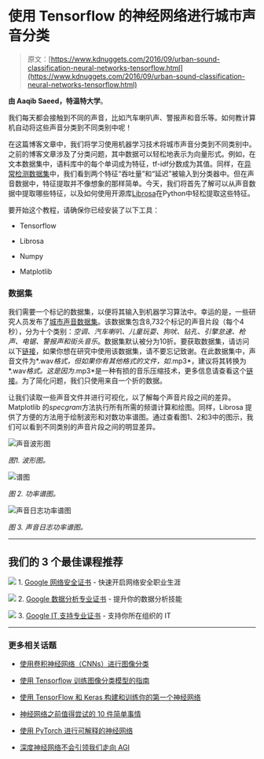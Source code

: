 # 使用 Tensorflow 的神经网络进行城市声音分类

> 原文：[https://www.kdnuggets.com/2016/09/urban-sound-classification-neural-networks-tensorflow.html](https://www.kdnuggets.com/2016/09/urban-sound-classification-neural-networks-tensorflow.html)

**由 Aaqib Saeed，特温特大学**。

我们每天都会接触到不同的声音，比如汽车喇叭声、警报声和音乐等。如何教计算机自动将这些声音分类到不同类别中呢！

在这篇博客文章中，我们将学习使用机器学习技术将城市声音分类到不同类别中。之前的博客文章涉及了分类问题，其中数据可以轻松地表示为向量形式。例如，在文本数据集中，语料库中的每个单词成为特征，tf-idf分数成为其值。同样，在[异常检测数据集](http://aqibsaeed.github.io/2016-08-10-logistic-regression-tf/)中，我们看到两个特征“吞吐量”和“延迟”被输入到分类器中。但在声音数据中，特征提取并不像想象的那样简单。今天，我们将首先了解可以从声音数据中提取哪些特征，以及如何使用开源库[Librosa](http://librosa.github.io)在Python中轻松提取这些特征。

要开始这个教程，请确保你已经安装了以下工具：

+   Tensorflow

+   Librosa

+   Numpy

+   Matplotlib

### 数据集

我们需要一个标记的数据集，以便将其输入到机器学习算法中。幸运的是，一些研究人员发布了[城市声音数据集](https://serv.cusp.nyu.edu/projects/urbansounddataset/)。该数据集包含8,732个标记的声音片段（每个4秒），分为十个类别：*空调、汽车喇叭、儿童玩耍、狗吠、钻孔、引擎怠速、枪声、电锯、警报声和街头音乐*。数据集默认被分为10折。要获取数据集，请访问以下[链接](https://serv.cusp.nyu.edu/projects/urbansounddataset/urbansound8k.html)，如果你想在研究中使用该数据集，请不要忘记致谢。在此数据集中，声音文件为*.wav*格式，但如果你有其他格式的文件，如*.mp3*，建议将其转换为*.wav*格式。这是因为*.mp3*是一种有损的音乐压缩技术，更多信息请查看这个[链接](http://www.premiumbeat.com/blog/when-to-use-wav-files-when-to-use-mp3-files-what-is-the-difference-between-the-two-formats/)。为了简化问题，我们只使用来自一个折的数据。

让我们读取一些声音文件并进行可视化，以了解每个声音片段之间的差异。Matplotlib 的*specgram*方法执行所有所需的频谱计算和绘图。同样，Librosa 提供了方便的方法用于绘制波形和对数功率谱图。通过查看图1、2和3中的图示，我们可以看到不同类别的声音片段之间的明显差异。

![声音波形图](../Images/3daab059741ffd05668eb233443a168b.png)

*图1\. 波形图。*

![谱图](../Images/b4b540855252b4999b51723f864ee42a.png)

*图 2\. 功率谱图。*

![声音日志功率谱图](../Images/28733c619718007d1c2f766578afec0a.png)

*图 3\. 声音日志功率谱图。*

* * *

## 我们的 3 个最佳课程推荐

![](../Images/0244c01ba9267c002ef39d4907e0b8fb.png) 1\. [Google 网络安全证书](https://www.kdnuggets.com/google-cybersecurity) - 快速开启网络安全职业生涯

![](../Images/e225c49c3c91745821c8c0368bf04711.png) 2\. [Google 数据分析专业证书](https://www.kdnuggets.com/google-data-analytics) - 提升你的数据分析技能

![](../Images/0244c01ba9267c002ef39d4907e0b8fb.png) 3\. [Google IT 支持专业证书](https://www.kdnuggets.com/google-itsupport) - 支持你所在组织的 IT

* * *

### 更多相关话题

+   [使用卷积神经网络（CNNs）进行图像分类](https://www.kdnuggets.com/2022/05/image-classification-convolutional-neural-networks-cnns.html)

+   [使用 Tensorflow 训练图像分类模型的指南](https://www.kdnuggets.com/2022/12/guide-train-image-classification-model-tensorflow.html)

+   [使用 TensorFlow 和 Keras 构建和训练你的第一个神经网络](https://www.kdnuggets.com/2023/05/building-training-first-neural-network-tensorflow-keras.html)

+   [神经网络之前值得尝试的 10 件简单事情](https://www.kdnuggets.com/2021/12/10-simple-things-try-neural-networks.html)

+   [使用 PyTorch 进行可解释的神经网络](https://www.kdnuggets.com/2022/01/interpretable-neural-networks-pytorch.html)

+   [深度神经网络不会引领我们走向 AGI](https://www.kdnuggets.com/2021/12/deep-neural-networks-not-toward-agi.html)
